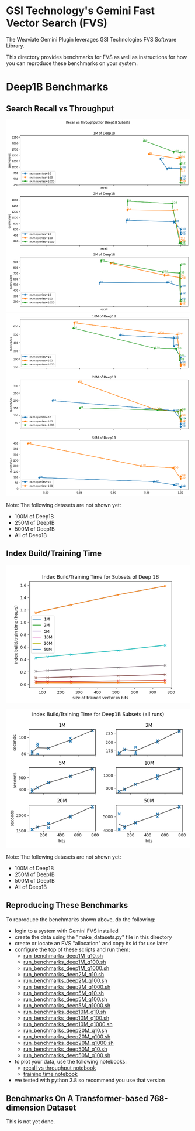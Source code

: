 
# GSI Technology's Gemini Fast Vector Search (FVS)

The Weaviate Gemini Plugin leverages GSI Technologies FVS Software Library.

This directory provides benchmarks for FVS as well as instructions for how you can reproduce these benchmarks on your system.

# Deep1B Benchmarks

## Search Recall vs Throughput

![Subsets of Deep1B](results/recallvsthroughput_a.png)
![Subsets of Deep1B](results/recallvsthroughput_b.png)

Note: The following datasets are not shown yet:
* 100M of Deep1B
* 250M of Deep1B
* 500M of Deep1B
* All of Deep1B

## Index Build/Training Time

![Subsets of Deep1B](results/deep1B_master_train_time.png)

![Subsets of Deep1B - All Runs](results/Deep1B_subplots_train_time.png)

Note: The following datasets are not shown yet:
* 100M of Deep1B
* 250M of Deep1B
* 500M of Deep1B
* All of Deep1B

## Reproducing These Benchmarks

To reproduce the benchmarks shown above, do the following:
* login to a system with Gemini FVS installed
* create the data using the "make_datasets.py" file in this directory
* create or locate an FVS "allocation" and copy its id for use later
* configure the top of these scripts and run them:
  * [run_benchmarks_deep1M_q10.sh](run_benchmarks_deep1M_q10.sh)
  * [run_benchmarks_deep1M_q100.sh](run_benchmarks_deep1M_q100.sh)
  * [run_benchmarks_deep1M_q1000.sh](run_benchmarks_deep1M_q1000.sh)
  * [run_benchmarks_deep2M_q10.sh](run_benchmarks_deep2M_q10.sh)
  * [run_benchmarks_deep2M_q100.sh](run_benchmarks_deep2M_q100.sh)
  * [run_benchmarks_deep2M_q1000.sh](run_benchmarks_deep2M_q1000.sh)
  * [run_benchmarks_deep5M_q10.sh](run_benchmarks_deep5M_q10.sh)
  * [run_benchmarks_deep5M_q100.sh](run_benchmarks_deep5M_q100.sh)
  * [run_benchmarks_deep5M_q1000.sh](run_benchmarks_deep5M_q1000.sh)
  * [run_benchmarks_deep10M_q10.sh](run_benchmarks_deep10M_q10.sh)
  * [run_benchmarks_deep10M_q100.sh](run_benchmarks_deep10M_q100.sh)
  * [run_benchmarks_deep10M_q1000.sh](run_benchmarks_deep10M_q1000.sh)
  * [run_benchmarks_deep20M_q10.sh](run_benchmarks_deep20M_q10.sh)
  * [run_benchmarks_deep20M_q100.sh](run_benchmarks_deep20M_q100.sh)
  * [run_benchmarks_deep20M_q1000.sh](run_benchmarks_deep20M_q1000.sh)
  * [run_benchmarks_deep50M_q10.sh](run_benchmarks_deep50M_q10.sh)
  * [run_benchmarks_deep50M_q100.sh](run_benchmarks_deep50M_q100.sh)
* to plot your data, use the following notebooks:
  * [recall vs throughput notebook](benchmarks_analysis.ipynb)
  * [training time notebook](training_time_analysis.ipynb)
* we tested with python 3.8 so recommend you use that version

## Benchmarks On A Transformer-based 768-dimension Dataset

This is not yet done.

